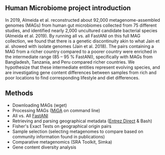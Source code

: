 ## Human Microbiome project introduction

In 2019, Almeida et al. reconstructed about 92,000 metagenome-assembled genomes (MAGs) from human gut microbiomes collected from 75 different studies, and identified nearly 2,000 uncultured candidate bacterial species (Almeida et al. 2019). By running all vs. all FastANI on this full MAG collection, we found that there is a genetic discontinuity akin to what Jain et al. showed with isolate genomes (Jain et al. 2018). The pairs containing a MAG from a richer country compared to a poorer country were enriched in the intermediate range (85 – 95 % FastANI), specifically with MAGs from Bangladesh, Tanzania, and Peru compared richer countries. We hypothesize that these intermediate entities represent evolving species, and are investigating gene content differences between samples from rich and poor locations to find corresponding lifestyle and diet differences.

## Methods
* Downloading MAGs (wget)
* Processing MAGs (<a href="http://microbial-genomes.org/">MiGA</a> on command line)
* All vs. All <a href="https://github.com/ParBLiSS/FastANI">FastANI<a/>
* Retrieving and parsing geographical metadata (<a href="https://www.ncbi.nlm.nih.gov/books/NBK179288/">Entrez Direct</a> & Bash)
* Fisher's Exact Tests on geographical origin pairs
* Sample selection (selecting metagenomes to compare based on community information found in publications)
* Comparative metagenomics (SRA Toolkit, Simka)
* Gene content diversity analysis
